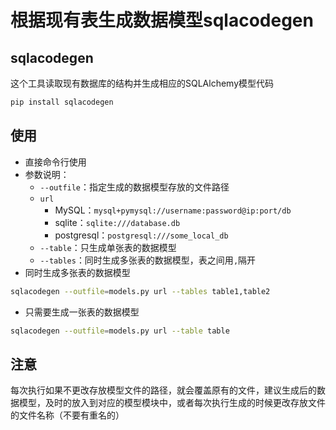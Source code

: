 # 根据现有表生成数据模型sqlacodegen

## sqlacodegen
这个工具读取现有数据库的结构并生成相应的SQLAlchemy模型代码
```bash
pip install sqlacodegen
```
## 使用
- 直接命令行使用
- 参数说明：
    - `--outfile`：指定生成的数据模型存放的文件路径
    - `url`
        - MySQL：`mysql+pymysql://username:password@ip:port/db`
        - sqlite：`sqlite:///database.db`
        - postgresql：`postgresql:///some_local_db`
    - `--table`：只生成单张表的数据模型
    - `--tables`：同时生成多张表的数据模型，表之间用`,`隔开
- 同时生成多张表的数据模型
```bash
sqlacodegen --outfile=models.py url --tables table1,table2
```
- 只需要生成一张表的数据模型
```bash
sqlacodegen --outfile=models.py url --table table
```
## 注意
每次执行如果不更改存放模型文件的路径，就会覆盖原有的文件，建议生成后的数据模型，及时的放入到对应的模型模块中，或者每次执行生成的时候更改存放文件的文件名称（不要有重名的）